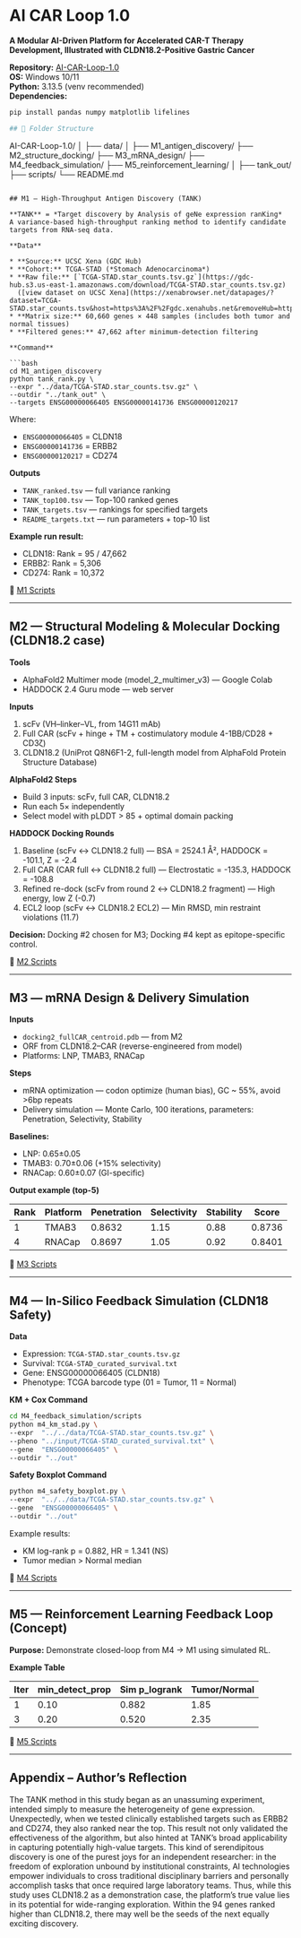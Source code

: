# AI CAR Loop 1.0  
**A Modular AI-Driven Platform for Accelerated CAR-T Therapy Development, Illustrated with CLDN18.2-Positive Gastric Cancer**  

**Repository:** [AI-CAR-Loop-1.0](https://github.com/ohahouhui/AI-CAR-Loop-1.0)  
**OS:** Windows 10/11  
**Python:** 3.13.5 (venv recommended)  
**Dependencies:**  
```bash
pip install pandas numpy matplotlib lifelines

## 📂 Folder Structure

```
AI-CAR-Loop-1.0/
│
├── data/
│
├── M1_antigen_discovery/
├── M2_structure_docking/
├── M3_mRNA_design/
├── M4_feedback_simulation/
├── M5_reinforcement_learning/
│
├── tank_out/
├── scripts/
└── README.md
```

## M1 — High-Throughput Antigen Discovery (TANK)

**TANK** = *Target discovery by Analysis of geNe expression ranKing*
A variance-based high-throughput ranking method to identify candidate targets from RNA-seq data.

**Data**

* **Source:** UCSC Xena (GDC Hub)
* **Cohort:** TCGA-STAD (*Stomach Adenocarcinoma*)
* **Raw file:** [`TCGA-STAD.star_counts.tsv.gz`](https://gdc-hub.s3.us-east-1.amazonaws.com/download/TCGA-STAD.star_counts.tsv.gz)
  ([view dataset on UCSC Xena](https://xenabrowser.net/datapages/?dataset=TCGA-STAD.star_counts.tsv&host=https%3A%2F%2Fgdc.xenahubs.net&removeHub=https%3A%2F%2Fxena.treehouse.gi.ucsc.edu%3A443))
* **Matrix size:** 60,660 genes × 448 samples (includes both tumor and normal tissues)
* **Filtered genes:** 47,662 after minimum-detection filtering

**Command**

```bash
cd M1_antigen_discovery
python tank_rank.py \
--expr "../data/TCGA-STAD.star_counts.tsv.gz" \
--outdir "../tank_out" \
--targets ENSG00000066405 ENSG00000141736 ENSG00000120217
```

Where:

* `ENSG00000066405` = CLDN18
* `ENSG00000141736` = ERBB2
* `ENSG00000120217` = CD274

**Outputs**

* `TANK_ranked.tsv` — full variance ranking
* `TANK_top100.tsv` — Top-100 ranked genes
* `TANK_targets.tsv` — rankings for specified targets
* `README_targets.txt` — run parameters + top-10 list

**Example run result:**

* CLDN18: Rank = 95 / 47,662
* ERBB2: Rank = 5,306
* CD274: Rank = 10,372

🔗 [M1 Scripts](https://github.com/ohahouhui/AI-CAR-Loop-1.0/tree/main/M1_antigen_discovery)


---

## M2 — Structural Modeling & Molecular Docking (CLDN18.2 case)

**Tools**

* AlphaFold2 Multimer mode (model\_2\_multimer\_v3) — Google Colab
* HADDOCK 2.4 Guru mode — web server

**Inputs**

1. scFv (VH–linker–VL, from 14G11 mAb)
2. Full CAR (scFv + hinge + TM + costimulatory module 4-1BB/CD28 + CD3ζ)
3. CLDN18.2 (UniProt Q8N6F1-2, full-length model from AlphaFold Protein Structure Database)

**AlphaFold2 Steps**

* Build 3 inputs: scFv, full CAR, CLDN18.2
* Run each 5× independently
* Select model with pLDDT > 85 + optimal domain packing

**HADDOCK Docking Rounds**

1. Baseline (scFv ↔ CLDN18.2 full) — BSA = 2524.1 Å², HADDOCK = -101.1, Z = -2.4
2. Full CAR (CAR full ↔ CLDN18.2 full) — Electrostatic = -135.3, HADDOCK = -108.8
3. Refined re-dock (scFv from round 2 ↔ CLDN18.2 fragment) — High energy, low Z (-0.7)
4. ECL2 loop (scFv ↔ CLDN18.2 ECL2) — Min RMSD, min restraint violations (11.7)

**Decision:** Docking #2 chosen for M3; Docking #4 kept as epitope-specific control.

🔗 [M2 Scripts](https://github.com/ohahouhui/AI-CAR-Loop-1.0/tree/main/M2_structure_docking)

---

## M3 — mRNA Design & Delivery Simulation

**Inputs**

* `docking2_fullCAR_centroid.pdb` — from M2
* ORF from CLDN18.2–CAR (reverse-engineered from model)
* Platforms: LNP, TMAB3, RNACap

**Steps**

* mRNA optimization — codon optimize (human bias), GC \~ 55%, avoid >6bp repeats
* Delivery simulation — Monte Carlo, 100 iterations, parameters: Penetration, Selectivity, Stability

**Baselines:**

* LNP: 0.65±0.05
* TMAB3: 0.70±0.06 (+15% selectivity)
* RNACap: 0.60±0.07 (GI-specific)

**Output example (top-5)**

| Rank | Platform | Penetration | Selectivity | Stability | Score  |
| ---- | -------- | ----------- | ----------- | --------- | ------ |
| 1    | TMAB3    | 0.8632      | 1.15        | 0.88      | 0.8736 |
| 4    | RNACap   | 0.8697      | 1.05        | 0.92      | 0.8401 |

🔗 [M3 Scripts](https://github.com/ohahouhui/AI-CAR-Loop-1.0/tree/main/M3_mRNA_design)

---

## M4 — In-Silico Feedback Simulation (CLDN18 Safety)

**Data**

* Expression: `TCGA-STAD.star_counts.tsv.gz`
* Survival: `TCGA-STAD_curated_survival.txt`
* Gene: ENSG00000066405 (CLDN18)
* Phenotype: TCGA barcode type (01 = Tumor, 11 = Normal)

**KM + Cox Command**

```bash
cd M4_feedback_simulation/scripts
python m4_km_stad.py \
--expr  "../../data/TCGA-STAD.star_counts.tsv.gz" \
--pheno "../input/TCGA-STAD_curated_survival.txt" \
--gene  "ENSG00000066405" \
--outdir "../out"
```

**Safety Boxplot Command**

```bash
python m4_safety_boxplot.py \
--expr  "../../data/TCGA-STAD.star_counts.tsv.gz" \
--gene  "ENSG00000066405" \
--outdir "../out"
```

Example results:

* KM log-rank p = 0.882, HR = 1.341 (NS)
* Tumor median > Normal median

🔗 [M4 Scripts](https://github.com/ohahouhui/AI-CAR-Loop-1.0/tree/main/M4_feedback_simulation)

---

## M5 — Reinforcement Learning Feedback Loop (Concept)

**Purpose:** Demonstrate closed-loop from M4 → M1 using simulated RL.

**Example Table**

| Iter | min\_detect\_prop | Sim p\_logrank | Tumor/Normal |
| ---- | ----------------- | -------------- | ------------ |
| 1    | 0.10              | 0.882          | 1.85         |
| 3    | 0.20              | 0.520          | 2.35         |

🔗 [M5 Scripts](https://github.com/ohahouhui/AI-CAR-Loop-1.0/tree/main/M5_reinforcement_learning)

---

## Appendix – Author’s Reflection

The TANK method in this study began as an unassuming experiment, intended simply to measure the heterogeneity of gene expression. Unexpectedly, when we tested clinically established targets such as ERBB2 and CD274, they also ranked near the top. This result not only validated the effectiveness of the algorithm, but also hinted at TANK’s broad applicability in capturing potentially high-value targets.
This kind of serendipitous discovery is one of the purest joys for an independent researcher: in the freedom of exploration unbound by institutional constraints, AI technologies empower individuals to cross traditional disciplinary barriers and personally accomplish tasks that once required large laboratory teams.
Thus, while this study uses CLDN18.2 as a demonstration case, the platform’s true value lies in its potential for wide-ranging exploration. Within the 94 genes ranked higher than CLDN18.2, there may well be the seeds of the next equally exciting discovery.
